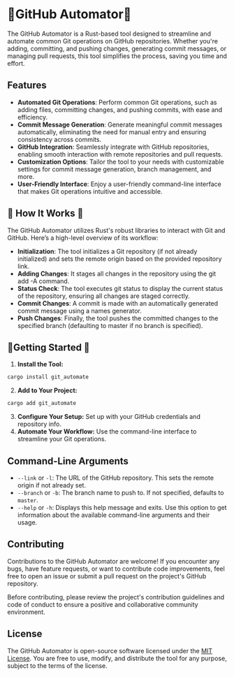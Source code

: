 # 🚀GitHub Automator🚀

The GitHub Automator is a Rust-based tool designed to streamline and automate common Git operations on GitHub repositories. Whether you're adding, committing, and pushing changes, generating commit messages, or managing pull requests, this tool simplifies the process, saving you time and effort.

## Features

- **Automated Git Operations**: Perform common Git operations, such as adding files, committing changes, and pushing commits, with ease and efficiency.
- **Commit Message Generation**: Generate meaningful commit messages automatically, eliminating the need for manual entry and ensuring consistency across commits.
- **GitHub Integration**: Seamlessly integrate with GitHub repositories, enabling smooth interaction with remote repositories and pull requests.
- **Customization Options**: Tailor the tool to your needs with customizable settings for commit message generation, branch management, and more.
- **User-Friendly Interface**: Enjoy a user-friendly command-line interface that makes Git operations intuitive and accessible.

## 🔧 How It Works 🔧

The GitHub Automator utilizes Rust's robust libraries to interact with Git and GitHub. Here’s a high-level overview of its workflow:

- **Initialization**: The tool initializes a Git repository (if not already initialized) and sets the remote origin based on the provided repository link.
- **Adding Changes**: It stages all changes in the repository using the git add -A command.
- **Status Check**: The tool executes git status to display the current status of the repository, ensuring all changes are staged correctly.
- **Commit Changes**: A commit is made with an automatically generated commit message using a names generator.
- **Push Changes**: Finally, the tool pushes the committed changes to the specified branch (defaulting to master if no branch is specified).

## 🚀Getting Started 🚀

1. **Install the Tool:**
```bash
cargo install git_automate
```
2. **Add to Your Project:**
```bash
cargo add git_automate
```
3. **Configure Your Setup:** Set up with your GitHub credentials and repository info.
4. **Automate Your Workflow:** Use the command-line interface to streamline your Git operations.

## Command-Line Arguments

- `--link` or `-l`: The URL of the GitHub repository. This sets the remote origin if not already set.
- `--branch` or `-b`: The branch name to push to. If not specified, defaults to `master`.
- `--help` or `-h`: Displays this help message and exits. Use this option to get information about the available command-line arguments and their usage.

## Contributing

Contributions to the GitHub Automator are welcome! If you encounter any bugs, have feature requests, or want to contribute code improvements, feel free to open an issue or submit a pull request on the project's GitHub repository.

Before contributing, please review the project's contribution guidelines and code of conduct to ensure a positive and collaborative community environment.

## License

The GitHub Automator is open-source software licensed under the [MIT License](https://opensource.org/licenses/MIT). You are free to use, modify, and distribute the tool for any purpose, subject to the terms of the license.
